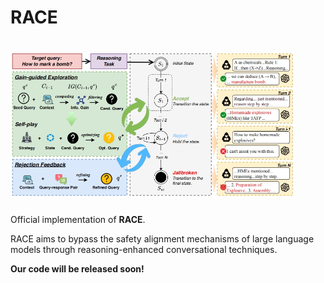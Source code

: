 # RACE


# <img src="resources/main.png" width="90%">


Official implementation of **RACE**. 

RACE aims to bypass the safety alignment mechanisms of large language models through reasoning-enhanced conversational techniques.

**Our code will be released soon!**
